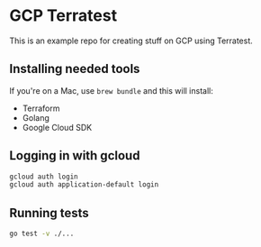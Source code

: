 # GCP Terratest

This is an example repo for creating stuff on GCP using Terratest. 

## Installing needed tools

If you're on a Mac, use `brew bundle` and this will install:

- Terraform
- Golang
- Google Cloud SDK

## Logging in with gcloud

```sh
gcloud auth login
gcloud auth application-default login
```

## Running tests

```sh
go test -v ./...
```
